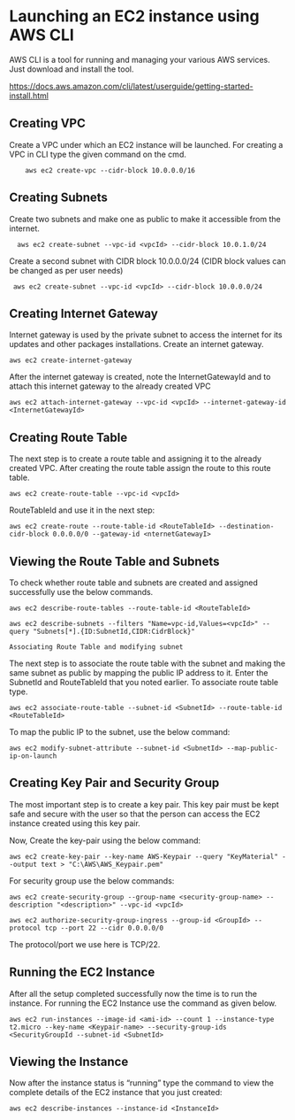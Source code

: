 # Launching an EC2 instance using AWS CLI

AWS CLI is a tool for running and managing your various AWS services. Just download and install the tool.

https://docs.aws.amazon.com/cli/latest/userguide/getting-started-install.html

Creating VPC 
--------------
Create a VPC under which an EC2 instance will be launched. For creating a VPC in CLI type the given command on the cmd.

        aws ec2 create-vpc --cidr-block 10.0.0.0/16
        
Creating Subnets
-----------------

Create two subnets and make one as public to make it accessible from the internet.

      aws ec2 create-subnet --vpc-id <vpcId> --cidr-block 10.0.1.0/24
      
Create a second subnet with CIDR block 10.0.0.0/24 (CIDR block values can be changed as per user needs)

     aws ec2 create-subnet --vpc-id <vpcId> --cidr-block 10.0.0.0/24

 Creating Internet Gateway
------------------------

Internet gateway is used by the private subnet to access the internet for its updates and other packages installations. Create an internet gateway.

    aws ec2 create-internet-gateway

After the internet gateway is created, note the InternetGatewayId and to attach this internet gateway to the already created VPC

    aws ec2 attach-internet-gateway --vpc-id <vpcId> --internet-gateway-id <InternetGatewayId>

Creating Route Table
---------------
 
The next step is to create a route table and assigning it to the already created VPC. After creating the route table assign the route to this route table.

    aws ec2 create-route-table --vpc-id <vpcId>

RouteTableId and use it in the next step:

    aws ec2 create-route --route-table-id <RouteTableId> --destination-cidr-block 0.0.0.0/0 --gateway-id <nternetGatewayI>
    

Viewing the Route Table and Subnets
-------------------------------
To check whether route table and subnets are created and assigned successfully use the below commands.

    aws ec2 describe-route-tables --route-table-id <RouteTableId>
    
    aws ec2 describe-subnets --filters "Name=vpc-id,Values=<vpcId>" --query "Subnets[*].{ID:SubnetId,CIDR:CidrBlock}"

    Associating Route Table and modifying subnet 
    
The next step is to associate the route table with the subnet and making the same subnet as public by mapping the public IP address to it. Enter the SubnetId and RouteTableId that you noted earlier.  To associate route table type.

    aws ec2 associate-route-table --subnet-id <SubnetId> --route-table-id <RouteTableId>
    
To map the public IP to the subnet, use the below command:

    aws ec2 modify-subnet-attribute --subnet-id <SubnetId> --map-public-ip-on-launch

Creating Key Pair and Security Group
--------------------------------
The most important step is to create a key pair. This key pair must be kept safe and secure with the user so that the person can access the EC2 instance created using this key pair.

Now, 
Create the key-pair using the below command:

    aws ec2 create-key-pair --key-name AWS-Keypair --query "KeyMaterial" --output text > "C:\AWS\AWS_Keypair.pem"
    
For security group use the below commands:

    aws ec2 create-security-group --group-name <security-group-name> --description "<description>" --vpc-id <vpcId>

    aws ec2 authorize-security-group-ingress --group-id <GroupId> --protocol tcp --port 22 --cidr 0.0.0.0/0
    
The protocol/port we use here is TCP/22.

Running the EC2 Instance
-------------------------

After all the setup completed successfully now the time is to run the instance. For running the EC2 Instance use the command as given below.

    aws ec2 run-instances --image-id <ami-id> --count 1 --instance-type t2.micro --key-name <Keypair-name> --security-group-ids <SecurityGroupId --subnet-id <SubnetId>

Viewing the Instance
------------------------------
Now after the instance status is “running” type the command to view the complete details of the EC2 instance that you just created:

    aws ec2 describe-instances --instance-id <InstanceId>



